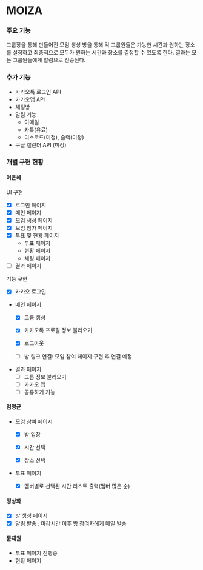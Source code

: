 # MOIZA

### 주요 기능

그룹장을 통해 만들어진 모임 생성 방을 통해
각 그룹원들은 가능한 시간과 원하는 장소를 설정하고
최종적으로 모두가 원하는 시간과 장소를 결정할 수 있도록 한다.
결과는 모든 그룹원들에게 알림으로 전송된다.

### 추가 기능

- 카카오톡 로그인 API
- 카카오맵 API
- 채팅방
- 알림 기능
    - 이메일
    - 카톡(유료)
    - 디스코드(미정), 슬랙(미정)
- 구글 캘린더 API (미정)

### 개별 구현 현황

#### 이은혜

UI 구현
- [X] 로그인 페이지
- [X] 메인 페이지
- [X] 모임 생성 페이지
- [X] 모임 참가 페이지
- [X] 투표 및 현황 페이지
    - 투표 페이지
    - 현황 페이지
    - 채팅 페이지
- [ ] 결과 페이지

기능 구현
- [X] 카카오 로그인


- 메인 페이지
    - [X] 그룹 생성
    - [X] 카카오톡 프로필 정보 불러오기
    - [X] 로그아웃
    - [ ] 방 링크 연결: 모임 참여 페이지 구현 후 연결 예정


- 결과 페이지
    - [ ] 그룹 정보 불러오기
    - [ ] 카카오 맵
    - [ ] 공유하기 기능

#### 임영균
- 모임 참여 페이지
  - [X] 방 입장
  - [X] 시간 선택
  - [X] 장소 선택


- 투표 페이지
    - [X] 멤버별로 선택된 시간 리스트 출력(멤버 많은 순)


#### 정상화

- [X] 방 생성 페이지
- [X] 알림 발송 : 마감시간 이후 방 참여자에게 메일 발송

#### 문재원

- 투표 페이지 진행중
- 현황 페이지